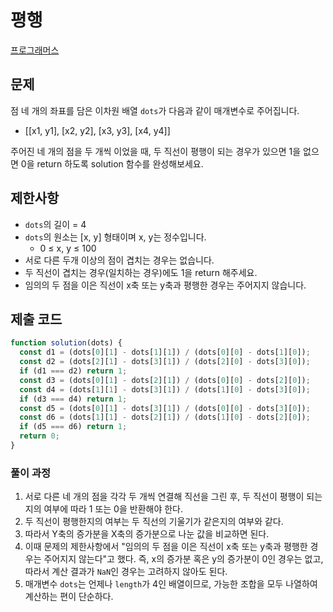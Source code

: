 # 평행

[프로그래머스](https://school.programmers.co.kr/learn/courses/30/lessons/120875)

## 문제

점 네 개의 좌표를 담은 이차원 배열 `dots`가 다음과 같이 매개변수로 주어집니다.

- [[x1, y1], [x2, y2], [x3, y3], [x4, y4]]

주어진 네 개의 점을 두 개씩 이었을 때, 두 직선이 평행이 되는 경우가 있으면 1을 없으면 0을 return 하도록 solution 함수를 완성해보세요.

## 제한사항

- `dots`의 길이 = 4
- `dots`의 원소는 [x, y] 형태이며 x, y는 정수입니다.
  - 0 ≤ x, y ≤ 100
- 서로 다른 두개 이상의 점이 겹치는 경우는 없습니다.
- 두 직선이 겹치는 경우(일치하는 경우)에도 1을 return 해주세요.
- 임의의 두 점을 이은 직선이 x축 또는 y축과 평행한 경우는 주어지지 않습니다.

## 제출 코드

```javascript
function solution(dots) {
  const d1 = (dots[0][1] - dots[1][1]) / (dots[0][0] - dots[1][0]);
  const d2 = (dots[2][1] - dots[3][1]) / (dots[2][0] - dots[3][0]);
  if (d1 === d2) return 1;
  const d3 = (dots[0][1] - dots[2][1]) / (dots[0][0] - dots[2][0]);
  const d4 = (dots[1][1] - dots[3][1]) / (dots[1][0] - dots[3][0]);
  if (d3 === d4) return 1;
  const d5 = (dots[0][1] - dots[3][1]) / (dots[0][0] - dots[3][0]);
  const d6 = (dots[1][1] - dots[2][1]) / (dots[1][0] - dots[2][0]);
  if (d5 === d6) return 1;
  return 0;
}
```

### 풀이 과정

1. 서로 다른 네 개의 점을 각각 두 개씩 연결해 직선을 그린 후, 두 직선이 평행이 되는지의 여부에 따라 1 또는 0을 반환해야 한다.
2. 두 직선이 평행한지의 여부는 두 직선의 기울기가 같은지의 여부와 같다.
3. 따라서 Y축의 증가분을 X축의 증가분으로 나눈 값을 비교하면 된다.
4. 이때 문제의 제한사항에서 "임의의 두 점을 이은 직선이 x축 또는 y축과 평행한 경우는 주어지지 않는다"고 했다. 즉, x의 증가분 혹은 y의 증가분이 0인 경우는 없고, 따라서 계산 결과가 `NaN`인 경우는 고려하지 않아도 된다.
5. 매개변수 `dots`는 언제나 `length`가 4인 배열이므로, 가능한 조합을 모두 나열하여 계산하는 편이 단순하다.